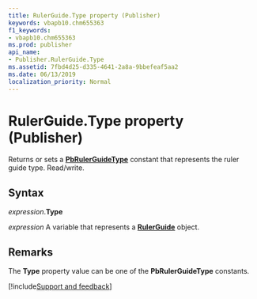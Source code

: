 ```yaml
---
title: RulerGuide.Type property (Publisher)
keywords: vbapb10.chm655363
f1_keywords:
- vbapb10.chm655363
ms.prod: publisher
api_name:
- Publisher.RulerGuide.Type
ms.assetid: 7fbd4d25-d335-4641-2a8a-9bbefeaf5aa2
ms.date: 06/13/2019
localization_priority: Normal
---
```



# RulerGuide.Type property (Publisher)

Returns or sets a **[PbRulerGuideType](publisher.pbrulerguidetype.md)** constant that represents the ruler guide type. Read/write.


## Syntax

_expression_.**Type**

_expression_ A variable that represents a **[RulerGuide](Publisher.RulerGuide.md)** object.


## Remarks

The **Type** property value can be one of the **PbRulerGuideType** constants.



[!include[Support and feedback](~/includes/feedback-boilerplate.md)]
